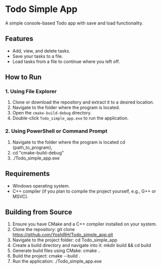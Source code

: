 # Todo Simple App

A simple console-based Todo app with save and load functionality.

## Features
- Add, view, and delete tasks.
- Save your tasks to a file.
- Load tasks from a file to continue where you left off.

## How to Run

### 1. Using File Explorer
1. Clone or download the repository and extract it to a desired location.
2. Navigate to the folder where the program is located.
3. Open the `cmake-build-debug` directory.
4. Double-click `Todo_simple_app.exe` to run the application.

### 2. Using PowerShell or Command Prompt
1. Navigate to the folder where the program is located cd {path_to_program},
2. cd "cmake-build-debug"
3. ./Todo_simple_app.exe

## Requirements
- Windows operating system.
- C++ compiler (if you plan to compile the project yourself, e.g., G++ or MSVC).

## Building from Source
1. Ensure you have CMake and a C++ compiler installed on your system.
2. Clone the repository: git clone https://github.com/YoshiRH/Todo_simple_app.git
3. Navigate to the project folder: cd Todo_simple_app
4. Create a build directory and navigate into it: mkdir build && cd build
5. Generate build files using CMake: cmake ..
6. Build the project: cmake --build .
7. Run the application: ./Todo_simple_app.exe
